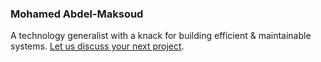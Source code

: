 ### Mohamed Abdel-Maksoud

A technology generalist with a knack for building efficient & maintainable systems. [Let us discuss your next project](https://www.linkedin.com/in/mohamedabdelmaksoud/).
